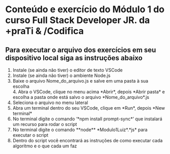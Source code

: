 <h1> Conteúdo e exercício do Módulo 1 do curso Full Stack Developer JR. da +praTi & /Codifica </h1>

<h2> Para executar o arquivo dos exercícios em seu dispositivo local siga as instruções abaixo </h2>

<ol>
    <li> Instale (se ainda não tiver) o editor de texto VSCode </li>
    <li>Instale (se ainda não tiver) o ambiente Node.js </li> 
    <li> Baixe o arquivo Nome_do_arquivo.js e salve em uma pasta à sua escolha </li>
    4. Abra o VSCode, clique no menu acima *Abrir*, depois *Abrir pasta* e escolha a pasta onde está salvo o arquivo *Nome_do_arquivo*.js
    <li> Seleciona o arquivo no menu lateral </li>
    <li> Abra um terminal dentro do seu VSCode, clique em *Run*, depois *New terminal* </li>
    <li> No terminal digite o comando ‘*npm install prompt-sync*’ que instalará um recurso para rodar o script </li>
    <li> No terminal digite o comando **node** *Modulo1Luiz*.*js* para executar o script </li>
    <li> Dentro do script você encontrará as instruções de como executar cada algoritmo e o que cada um faz </li>
</ol>